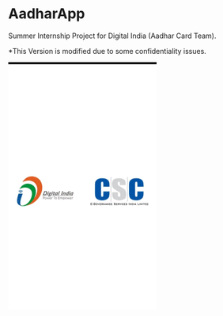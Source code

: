 # AadharApp

Summer Internship Project for Digital India (Aadhar Card Team). 

*This Version is modified due to some confidentiality issues.

![](aadhar.gif)
